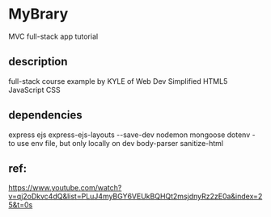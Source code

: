 # MyBrary

MVC full-stack app tutorial

## description

full-stack course example by KYLE of Web Dev Simplified
HTML5 JavaScript CSS

## dependencies

express ejs express-ejs-layouts
--save-dev nodemon
mongoose
dotenv - to use env file, but only locally on dev
body-parser
sanitize-html

## ref:

https://www.youtube.com/watch?v=qj2oDkvc4dQ&list=PLuJ4myBGY6VEUkBQHQt2msjdnyRz2zE0a&index=25&t=0s

